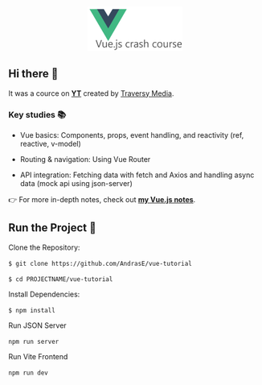 <h3 align="center">
  <a href="https://github.com/bradtraversy/vue-crash-2024" target="_blank" rel="noopener noreferrer">
  <img src="https://github.com/AndrasE/raw-readme/blob/9709321e3386b91dd1164054d68c72fcc59cecaa/logo/vue-crash-readme-img.png" width="190px">
  </a>
<br/>
  


</h3>

## Hi there 👋

It was a cource on **[YT](https://youtu.be/VeNfHj6MhgA?si=ahxa_dB8vwd6I9k6)** created by [Traversy Media](https://github.com/bradtraversy).

### Key studies 📚

- Vue basics: Components, props, event handling, and reactivity (ref, reactive, v-model)

- Routing & navigation: Using Vue Router

- API integration: Fetching data with fetch and Axios and handling async data (mock api using json-server)


👉 For more in-depth notes, check out **[my Vue.js notes](https://github.com/AndrasE/vue-tutorial/blob/main/src/justSomeVueJS.pdf)**.

## Run the Project 🚀

Clone the Repository:

`
$ git clone https://github.com/AndrasE/vue-tutorial
`

`
$ cd PROJECTNAME/vue-tutorial
`

Install Dependencies:

`
$ npm install
`

Run JSON Server

`
npm run server
`

Run Vite Frontend

`
npm run dev
`
